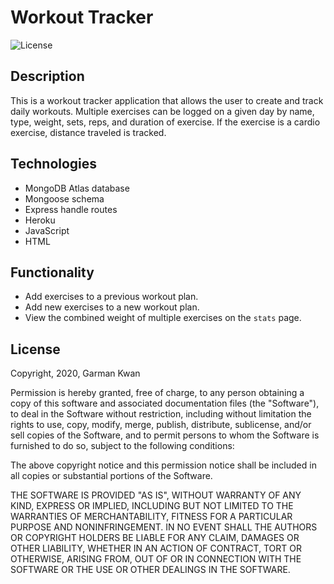 # Workout Tracker
![License](https://img.shields.io/badge/license-MIT-blue.svg "License Badge")

## Description

This is a workout tracker application that allows the user to create and track daily workouts. Multiple exercises can be logged on a given day by name, type, weight, sets, reps, and duration of exercise. If the exercise is a cardio exercise, distance traveled is tracked.

## Technologies

* MongoDB Atlas database
* Mongoose schema
* Express handle routes
* Heroku
* JavaScript
* HTML

## Functionality

 * Add exercises to a previous workout plan.
 * Add new exercises to a new workout plan.
 * View the combined weight of multiple exercises on the `stats` page.

## License
Copyright, 2020, Garman Kwan

Permission is hereby granted, free of charge, to any person obtaining a copy of this software and associated documentation files (the "Software"), to deal in the Software without restriction, including without limitation the rights to use, copy, modify, merge, publish, distribute, sublicense, and/or sell copies of the Software, and to permit persons to whom the Software is furnished to do so, subject to the following conditions:

The above copyright notice and this permission notice shall be included in all copies or substantial portions of the Software.

THE SOFTWARE IS PROVIDED "AS IS", WITHOUT WARRANTY OF ANY KIND, EXPRESS OR IMPLIED, INCLUDING BUT NOT LIMITED TO THE WARRANTIES OF MERCHANTABILITY, FITNESS FOR A PARTICULAR PURPOSE AND NONINFRINGEMENT. IN NO EVENT SHALL THE AUTHORS OR COPYRIGHT HOLDERS BE LIABLE FOR ANY CLAIM, DAMAGES OR OTHER LIABILITY, WHETHER IN AN ACTION OF CONTRACT, TORT OR OTHERWISE, ARISING FROM, OUT OF OR IN CONNECTION WITH THE SOFTWARE OR THE USE OR OTHER DEALINGS IN THE SOFTWARE.
